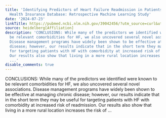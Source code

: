 ```yaml
---
title: 'Identifying Predictors of Heart Failure Readmission in Patients From a Statutory
  Health Insurance Database: Retrospective Machine Learning Study'
date: '2024-07-23'
linkTitle: https://pubmed.ncbi.nlm.nih.gov/39042456/?utm_source=curl&utm_medium=rss&utm_campaign=pubmed-2&utm_content=1FakS-2QOkCT8HsMOQP1bCRQ4YzyumYOmxmF0moLsQ3dFB1E9V&fc=20220326224207&ff=20240723183324&v=2.18.0.post9+e462414
source: heidelberg[Affiliation]
description: 'CONCLUSIONS: While many of the predictors we identified were known to
  be relevant comorbidities for HF, we also uncovered several novel associations.
  Disease management programs have widely been shown to be effective at managing chronic
  disease; however, our results indicate that in the short term they may be useful
  for targeting patients with HF with comorbidity at increased risk of readmission.
  Our results also show that living in a more rural location increases the risk of
  ...'
disable_comments: true
---
```

CONCLUSIONS: While many of the predictors we identified were known to be relevant comorbidities for HF, we also uncovered several novel associations. Disease management programs have widely been shown to be effective at managing chronic disease; however, our results indicate that in the short term they may be useful for targeting patients with HF with comorbidity at increased risk of readmission. Our results also show that living in a more rural location increases the risk of ...